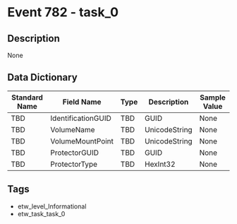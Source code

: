 # Event 782 - task_0

## Description
None

## Data Dictionary
|Standard Name|Field Name|Type|Description|Sample Value|
|---|---|---|---|---|
|TBD|IdentificationGUID|TBD|GUID|None|None|
|TBD|VolumeName|TBD|UnicodeString|None|None|
|TBD|VolumeMountPoint|TBD|UnicodeString|None|None|
|TBD|ProtectorGUID|TBD|GUID|None|None|
|TBD|ProtectorType|TBD|HexInt32|None|None|

## Tags
* etw_level_Informational
* etw_task_task_0